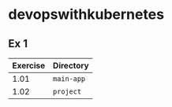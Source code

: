 # devopswithkubernetes

## Ex 1

Exercise | Directory
------ | ------
1.01   | `main-app`
1.02   | `project`